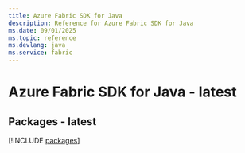 ```yaml
---
title: Azure Fabric SDK for Java
description: Reference for Azure Fabric SDK for Java
ms.date: 09/01/2025
ms.topic: reference
ms.devlang: java
ms.service: fabric
---
```

# Azure Fabric SDK for Java - latest
## Packages - latest
[!INCLUDE [packages](fabric-index.md)]